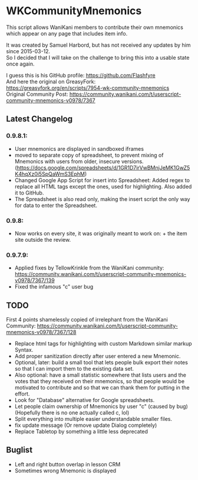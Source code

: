 # WKCommunityMnemonics
This script allows WaniKani members to contribute their own mnemonics which appear on any page that includes item info.

It was created by Samuel Harbord, but has not received any updates by him since 2015-03-12.  
So I decided that I will take on the challenge to bring this into a usable state once again.  

I guess this is his GitHub profile: https://github.com/Flashfyre  
And here the original on GreasyFork: https://greasyfork.org/en/scripts/7954-wk-community-mnemonics  
Original Community Post: https://community.wanikani.com/t/userscript-community-mnemonics-v0978/7367

## Latest Changelog
### 0.9.8.1:
- User mnemonics are displayed in sandboxed iframes
- moved to separate copy of spreadsheet, to prevent mixing of Mnemonics with users from older, insecure versions. 
  (https://docs.google.com/spreadsheets/d/1GR1D7irVwBMnjJeMK1GwZ5K4hqXz0i5SpQaWmS3EphM)
- Changed Google App Script for insert into Spreadsheet: Added regex to replace all HTML tags except the ones, used for highlighting. Also added it to GitHub. 
- The Spreadsheet is also read only, making the insert script the only way for data to enter the Spreadsheet. 

### 0.9.8:
- Now works on every site, it was originally meant to work on: + the item site outside the review. 

### 0.9.7.9: 
- Applied fixes by TellowKrinkle from the WaniKani community: https://community.wanikani.com/t/userscript-community-mnemonics-v0978/7367/139
- Fixed the infamous "c" user bug


## TODO
First 4 points shamelessly copied of irrelephant from the WaniKani Community:  https://community.wanikani.com/t/userscript-community-mnemonics-v0978/7367/128  

- Replace html tags for highlighting with custom Markdown similar markup Syntax. 
- Add proper sanitization directly after user entered a new Mnemonic. 
- Optional, later: build a small tool that lets people bulk export their notes so that I can import them to the existing data set.  
- Also optional: have a small statistic somewhere that lists users and the votes that they received on their mnemonics, 
so that people would be motivated to contribute and so that we can thank them for putting in the effort.
- Look for "Database" alternative for Google spreadsheets.   
- Let people claim ownership of Mnemonics by user "c" (caused by bug) (Hopefully there is no one actually called c, lol)
- Split everything into multiple easier understandable smaller files. 
- fix update message (Or remove update Dialog completely)
- Replace Tabletop by something a little less deprecated

## Buglist
- Left and right button overlap in lesson CRM
- Sometimes wrong Mnemonic is displayed